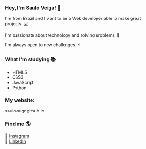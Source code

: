 ### Hey, I'm Saulo Veiga!  👋
 
I'm from Brazil and I want to be a Web developer able to make great projects. 💻

I'm passionate about technology and solving problems. 🚀

I'm always open to new challenges. ⚡️


### What I'm studying 📚
- HTML5 
- CSS3
- JavaScript
- Python

### My website:

sauloveigr.github.io

### Find me 🌎 
📸  [Instagram](https://instagram.com/sauloveigr)  
💼  [LinkedIn](https://www.linkedin.com/in/sauloveigr/)
